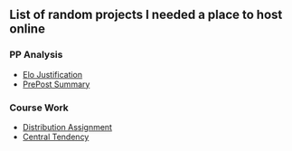 ## List of random projects I needed a place to host online

### PP Analysis
* [Elo Justification](/elojust.html)
* [PrePost Summary](/ExpandedPrePost_summary.html)

### Course Work
* [Distribution Assignment](/density.html)
* [Central Tendency](/w9ct.html)
